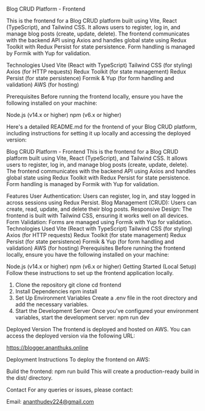 Blog CRUD Platform - Frontend

This is the frontend for a Blog CRUD platform built using Vite, React (TypeScript), and Tailwind CSS. It allows users to register, log in, and manage blog posts (create, update, delete). The frontend communicates with the backend API using Axios and handles global state using Redux Toolkit with Redux Persist for state persistence. Form handling is managed by Formik with Yup for validation.

Technologies Used
Vite (React with TypeScript)
Tailwind CSS (for styling)
Axios (for HTTP requests)
Redux Toolkit (for state management)
Redux Persist (for state persistence)
Formik & Yup (for form handling and validation)
AWS (for hosting)

Prerequisites
Before running the frontend locally, ensure you have the following installed on your machine:

Node.js (v14.x or higher)
npm (v6.x or higher)


Here's a detailed README.md for the frontend of your Blog CRUD platform, including instructions for setting it up locally and accessing the deployed version:

Blog CRUD Platform - Frontend
This is the frontend for a Blog CRUD platform built using Vite, React (TypeScript), and Tailwind CSS. It allows users to register, log in, and manage blog posts (create, update, delete). The frontend communicates with the backend API using Axios and handles global state using Redux Toolkit with Redux Persist for state persistence. Form handling is managed by Formik with Yup for validation.

Features
User Authentication: Users can register, log in, and stay logged in across sessions using Redux Persist.
Blog Management (CRUD): Users can create, read, update, and delete their blog posts.
Responsive Design: The frontend is built with Tailwind CSS, ensuring it works well on all devices.
Form Validation: Forms are managed using Formik with Yup for validation.
Technologies Used
Vite (React with TypeScript)
Tailwind CSS (for styling)
Axios (for HTTP requests)
Redux Toolkit (for state management)
Redux Persist (for state persistence)
Formik & Yup (for form handling and validation)
AWS (for hosting)
Prerequisites
Before running the frontend locally, ensure you have the following installed on your machine:

Node.js (v14.x or higher)
npm (v6.x or higher)
Getting Started (Local Setup)
Follow these instructions to set up the frontend application locally.

1. Clone the repository
git clone <repository-url>
cd frontend
2. Install Dependencies
npm install
3. Set Up Environment Variables
Create a .env file in the root directory and add the necessary variables.
4. Start the Development Server
Once you've configured your environment variables, start the development server:
npm run dev

Deployed Version
The frontend is deployed and hosted on AWS. You can access the deployed version via the following URL:

https://blogger.ananthuks.online

Deployment Instructions
To deploy the frontend on AWS:

Build the frontend:
npm run build
This will create a production-ready build in the dist/ directory.

Contact
For any queries or issues, please contact:

Email: ananthudev224@gmail.com